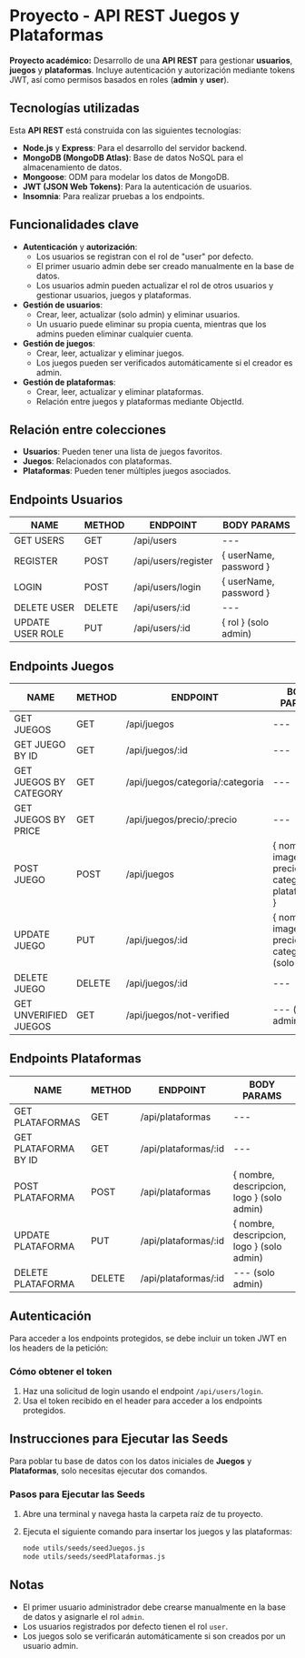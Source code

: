 # Proyecto - API REST Juegos y Plataformas

**Proyecto académico:** Desarrollo de una **API REST** para gestionar **usuarios**, **juegos** y **plataformas**. Incluye autenticación y autorización mediante tokens JWT, así como permisos basados en roles (**admin** y **user**).

## Tecnologías utilizadas

Esta **API REST** está construida con las siguientes tecnologías:

- **Node.js** y **Express**: Para el desarrollo del servidor backend.
- **MongoDB (MongoDB Atlas)**: Base de datos NoSQL para el almacenamiento de datos.
- **Mongoose**: ODM para modelar los datos de MongoDB.
- **JWT (JSON Web Tokens)**: Para la autenticación de usuarios.
- **Insomnia**: Para realizar pruebas a los endpoints.

## Funcionalidades clave

- **Autenticación** y **autorización**:
  - Los usuarios se registran con el rol de "user" por defecto.
  - El primer usuario admin debe ser creado manualmente en la base de datos.
  - Los usuarios admin pueden actualizar el rol de otros usuarios y gestionar usuarios, juegos y plataformas.
- **Gestión de usuarios**:
  - Crear, leer, actualizar (solo admin) y eliminar usuarios.
  - Un usuario puede eliminar su propia cuenta, mientras que los admins pueden eliminar cualquier cuenta.
- **Gestión de juegos**:
  - Crear, leer, actualizar y eliminar juegos.
  - Los juegos pueden ser verificados automáticamente si el creador es admin.
- **Gestión de plataformas**:
  - Crear, leer, actualizar y eliminar plataformas.
  - Relación entre juegos y plataformas mediante ObjectId.

## Relación entre colecciones

- **Usuarios**: Pueden tener una lista de juegos favoritos.
- **Juegos**: Relacionados con plataformas.
- **Plataformas**: Pueden tener múltiples juegos asociados.

## Endpoints Usuarios

| NAME             | METHOD | ENDPOINT             | BODY PARAMS                 |
| ---------------- | ------ | -------------------- | --------------------------- |
| GET USERS        | GET    | /api/users           | ---                          |
| REGISTER         | POST   | /api/users/register  | { userName, password }       |
| LOGIN            | POST   | /api/users/login     | { userName, password }       |
| DELETE USER      | DELETE | /api/users/:id       | ---                          |
| UPDATE USER ROLE | PUT    | /api/users/:id       | { rol } (solo admin)         |

## Endpoints Juegos

| NAME               | METHOD | ENDPOINT                         | BODY PARAMS                              |
| ------------------ | ------ | -------------------------------- | ---------------------------------------- |
| GET JUEGOS         | GET    | /api/juegos                      | ---                                      |
| GET JUEGO BY ID    | GET    | /api/juegos/:id                  | ---                                      |
| GET JUEGOS BY CATEGORY | GET | /api/juegos/categoria/:categoria | ---                                      |
| GET JUEGOS BY PRICE | GET    | /api/juegos/precio/:precio       | ---                                      |
| POST JUEGO         | POST   | /api/juegos                      | { nombre, imagen, precio, categoria, plataformaId } |
| UPDATE JUEGO       | PUT    | /api/juegos/:id                  | { nombre, imagen, precio, categoria } (solo admin) |
| DELETE JUEGO       | DELETE | /api/juegos/:id                  | ---                                      |
| GET UNVERIFIED JUEGOS | GET | /api/juegos/not-verified         | --- (solo admin)                         |

## Endpoints Plataformas

| NAME               | METHOD | ENDPOINT               | BODY PARAMS                     |
| ------------------ | ------ | ---------------------- | ------------------------------- |
| GET PLATAFORMAS    | GET    | /api/plataformas       | ---                             |
| GET PLATAFORMA BY ID | GET  | /api/plataformas/:id   | ---                             |
| POST PLATAFORMA    | POST   | /api/plataformas       | { nombre, descripcion, logo } (solo admin) |
| UPDATE PLATAFORMA  | PUT    | /api/plataformas/:id   | { nombre, descripcion, logo } (solo admin) |
| DELETE PLATAFORMA  | DELETE | /api/plataformas/:id   | --- (solo admin)                |

## Autenticación

Para acceder a los endpoints protegidos, se debe incluir un token JWT en los headers de la petición:

### Cómo obtener el token
1. Haz una solicitud de login usando el endpoint `/api/users/login`.
2. Usa el token recibido en el header para acceder a los endpoints protegidos.


## Instrucciones para Ejecutar las Seeds

Para poblar tu base de datos con los datos iniciales de **Juegos** y **Plataformas**, solo necesitas ejecutar dos comandos.

### Pasos para Ejecutar las Seeds

1. Abre una terminal y navega hasta la carpeta raíz de tu proyecto.
2. Ejecuta el siguiente comando para insertar los juegos y las plataformas:

   ```bash
   node utils/seeds/seedJuegos.js
   node utils/seeds/seedPlataformas.js


## Notas

- El primer usuario administrador debe crearse manualmente en la base de datos y asignarle el rol `admin`.
- Los usuarios registrados por defecto tienen el rol `user`.
- Los juegos solo se verificarán automáticamente si son creados por un usuario admin.

